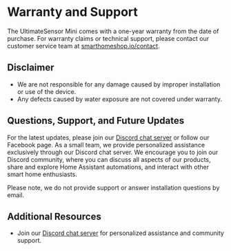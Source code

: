 # Warranty and Support

The UltimateSensor Mini comes with a one-year warranty from the date of purchase. For warranty claims or technical support, please contact our customer service team at [smarthomeshop.io/contact](https://smarthomeshop.io/contact).

## Disclaimer
- We are not responsible for any damage caused by improper installation or use of the device.
- Any defects caused by water exposure are not covered under warranty.

## Questions, Support, and Future Updates

For the latest updates, please join our [Discord chat server](https://smarthomeshop.io/discord) or follow our Facebook page. As a small team, we provide personalized assistance exclusively through our Discord chat server. We encourage you to join our Discord community, where you can discuss all aspects of our products, share and explore Home Assistant automations, and interact with other smart home enthusiasts.

Please note, we do not provide support or answer installation questions by email.

## Additional Resources

- Join our [Discord chat server](https://smarthomeshop.io/discord) for personalized assistance and community support.
